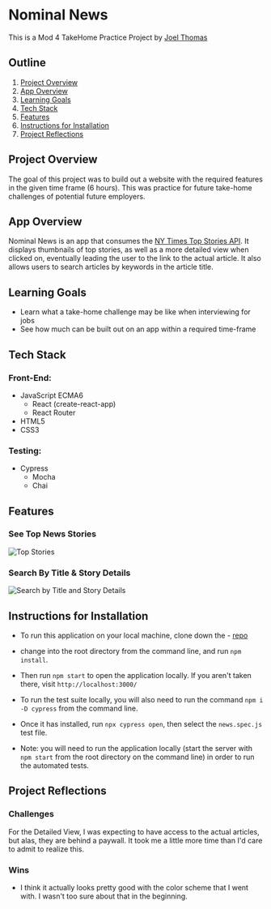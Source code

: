 # Nominal News

This is a Mod 4 TakeHome Practice Project by [Joel Thomas](https://github.com/Shakikka)

## Outline

1. [Project Overview](#project-overview)
2. [App Overview](#app-overview)
3. [Learning Goals](#learning-goals)
4. [Tech Stack](#tech-stack)
5. [Features](#features)
6. [Instructions for Installation](#instructions-for-installation)
7. [Project Reflections](#project-reflections)


## Project Overview

The goal of this project was to build out a website with the required features in the given time frame (6 hours). This was practice for future take-home challenges of potential future employers.

## App Overview

Nominal News is an app that consumes the [NY Times Top Stories API](https://developer.nytimes.com/docs/top-stories-product/1/overview). It displays thumbnails of top stories, as well as a more detailed view when clicked on, eventually leading the user to the link to the actual article. It also allows users to search articles by keywords in the article title.
 
## Learning Goals
 
 - Learn what a take-home challenge may be like when interviewing for jobs
 - See how much can be built out on an app within a required time-frame
  
## Tech Stack

### Front-End:
- JavaScript ECMA6
  - React (create-react-app)
  - React Router
- HTML5
- CSS3

### Testing:
- Cypress
  - Mocha
  - Chai

## Features

### See Top News Stories

<img src='./src/assets/top-stories.gif' alt='Top Stories'/>


### Search By Title & Story Details

<img src='./src/assets/news-search.gif' alt='Search by Title and Story Details'/>


## Instructions for Installation

  - To run this application on your local machine, clone down the 
         - [repo](https://github.com/Shakikka/Nominal-News) 
   
  - change into the root directory from the command line, and run `npm install`. 
    
  - Then run `npm start` to open the application locally. If you aren't taken there, visit `http://localhost:3000/`
    
  - To run the test suite locally, you will also need to run the command `npm i -D cypress` from the command line.
    
  - Once it  has installed, run `npx cypress open`, then select the `news.spec.js` test file. 
    
  - Note: you will need to run the application locally (start the server with `npm start` from the root directory on the command line) in order to run the automated tests.


## Project Reflections

### Challenges

  For the Detailed View, I was expecting to have access to the actual articles, but alas, they are behind a paywall. It took me a little more time than I'd care to admit to realize this.
     

### Wins

- I think it actually looks pretty good with the color scheme that I went with. I wasn't too sure about that in the beginning.

